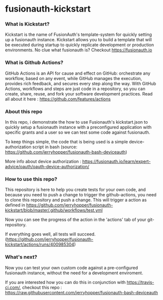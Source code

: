 # fusionauth-kickstart


### What is Kickstart?

Kickstart is the name of FusionAuth's template-system for quickly setting up a fusionauth instance. Kickstart allows you to build a template that will be executed during startup to quickly replicate development or production environments. No clue what fusionauth is?  Checkout https://fusionauth.io

### What is Github Actions?

GitHub Actions is an API for cause and effect on GitHub: orchestrate any workflow, based on any event, while GitHub manages the execution, provides rich feedback, and secures every step along the way. With GitHub Actions, workflows and steps are just code in a repository, so you can create, share, reuse, and fork your software development practices. Read all about it here : https://github.com/features/actions 


### About this repo
In this repo, i demonstrate the how to use Fusionauth's kickstart.json to quickly setup a fusionauth instance with a preconfigured application with specific grants and a user so we can test some code against fusionauth.

To keep things simple, the code that is being used is a simple device-authorization script in bash (source: https://github.com/jerryhopper/fusionauth-bash-deviceauth)

More info about device authorization : https://fusionauth.io/learn/expert-advice/oauth/oauth-device-authorization/

### How to use this repo?

This repository is here to help you create tests for your own code, and because you need to push a change to trigger the github-actions, you need to clone this repository and push a change. This will trigger a action as defined in https://github.com/jerryhopper/fusionauth-kickstart/blob/master/.github/workflows/test.yml

Now you can see the progress of the action in the 'actions' tab of your git-repository.

If everything goes well, all tests will succeed. (https://github.com/jerryhopper/fusionauth-kickstart/actions/runs/400985304)


### What's next?

Now you can test your own custom code against a pre-configured fusionauth instance, without the need for a development enviroment.

If you are interested how you can do this in conjunction with https://travis-ci.com/, checkout this repo : https://raw.githubusercontent.com/jerryhopper/fusionauth-bash-deviceauth
